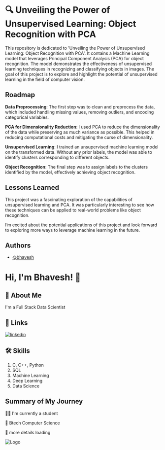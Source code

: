 
# 🔍 Unveiling the Power of Unsupervised Learning: Object Recognition with PCA

This repository is dedicated to 'Unveiling the Power of Unsupervised Learning: Object Recognition with PCA'. It contains a Machine Learning model that leverages Principal Component Analysis (PCA) for object recognition. The model demonstrates the effectiveness of unsupervised learning techniques in recognizing and classifying objects in images. The goal of this project is to explore and highlight the potential of unsupervised learning in the field of computer vision.




## Roadmap

**Data Preprocessing**: The first step was to clean and preprocess the data, which included handling missing values, removing outliers, and encoding categorical variables.

**PCA for Dimensionality Reduction**: I used PCA to reduce the dimensionality of the data while preserving as much variance as possible. This helped in reducing computational costs and mitigating the curse of dimensionality.

**Unsupervised Learning**: I trained an unsupervised machine learning model on the transformed data. Without any prior labels, the model was able to identify clusters corresponding to different objects.

**Object Recognition**: The final step was to assign labels to the clusters identified by the model, effectively achieving object recognition.


## Lessons Learned

This project was a fascinating exploration of the capabilities of unsupervised learning and PCA. It was particularly interesting to see how these techniques can be applied to real-world problems like object recognition.

I’m excited about the potential applications of this project and look forward to exploring more ways to leverage machine learning in the future.


## Authors

- [@bhavesh](https://github.com/bhaveshk22)


# Hi, I'm Bhavesh! 👋


## 🚀 About Me
I'm a Full Stack Data Scientist


## 🔗 Links
[![linkedin](https://img.shields.io/badge/linkedin-0A66C2?style=for-the-badge&logo=linkedin&logoColor=white)](https://www.linkedin.com/in/bhavesh-kabdwal-6ba30a25b)


## 🛠 Skills
1. C, C++, Python
2. SQL
3. Machine Learning
4. Deep Learning
5. Data Science


## Summary of My Journey
👩‍💻 I'm currently a student

🧠 Btech Computer Science

💬 more details loading

![Logo](https://github-readme-stats.vercel.app/api?username=bhaveshk22&&show_icons=true&title_color=ffffff&icon_color=bb2acf&text_color=daf7dc&bg_color=151515)

